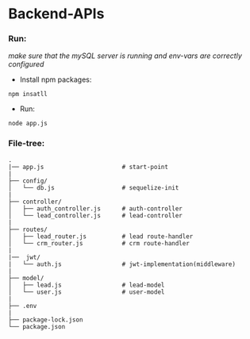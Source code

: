 # Backend-APIs

### Run:

*make sure that the mySQL server is running and env-vars are correctly configured*

* Install npm packages:
```
npm insatll
```

* Run:
```
node app.js
```

### File-tree:

```text
.
|── app.js                      # start-point
|
├── config/
│   └── db.js                   # sequelize-init
|
├── controller/
│   ├── auth_controller.js      # auth-controller
│   └── lead_controller.js      # lead-controller
|
├── routes/
│   ├── lead_router.js          # lead route-handler
│   └── crm_router.js           # crm route-handler
|
|──  jwt/
|   └── auth.js                 # jwt-implementation(middleware)
|   
├── model/
│   ├── lead.js                 # lead-model
│   └── user.js                 # user-model
|
├── .env
|
├── package-lock.json
└── package.json  
```    